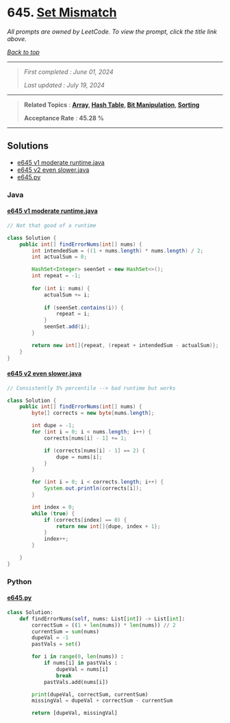 # 645. [Set Mismatch](<https://leetcode.com/problems/set-mismatch>)

*All prompts are owned by LeetCode. To view the prompt, click the title link above.*

*[Back to top](<../README.md>)*

------

> *First completed : June 01, 2024*
>
> *Last updated : July 19, 2024*

------

> **Related Topics** : **[Array](<by_topic/Array.md>), [Hash Table](<by_topic/Hash Table.md>), [Bit Manipulation](<by_topic/Bit Manipulation.md>), [Sorting](<by_topic/Sorting.md>)**
>
> **Acceptance Rate** : **45.28 %**

------

## Solutions

- [e645 v1 moderate runtime.java](<../my-submissions/e645 v1 moderate runtime.java>)
- [e645 v2 even slower.java](<../my-submissions/e645 v2 even slower.java>)
- [e645.py](<../my-submissions/e645.py>)
### Java
#### [e645 v1 moderate runtime.java](<../my-submissions/e645 v1 moderate runtime.java>)
```Java
// Not that good of a runtime

class Solution {
    public int[] findErrorNums(int[] nums) {
        int intendedSum = ((1 + nums.length) * nums.length) / 2;
        int actualSum = 0;

        HashSet<Integer> seenSet = new HashSet<>();
        int repeat = -1;
        
        for (int i: nums) {
            actualSum += i;
            
            if (seenSet.contains(i)) {
                repeat = i;
            }
            seenSet.add(i);
        }

        return new int[]{repeat, (repeat + intendedSum - actualSum)};
    }
}
```

#### [e645 v2 even slower.java](<../my-submissions/e645 v2 even slower.java>)
```Java
// Consistently 5% percentile --> bad runtime but works

class Solution {
    public int[] findErrorNums(int[] nums) {
        byte[] corrects = new byte[nums.length];

        int dupe = -1;
        for (int i = 0; i < nums.length; i++) {
            corrects[nums[i] - 1] += 1;

            if (corrects[nums[i] - 1] == 2) {
                dupe = nums[i];
            }
        }

        for (int i = 0; i < corrects.length; i++) {
            System.out.println(corrects[i]);
        }

        int index = 0;
        while (true) {
            if (corrects[index] == 0) {
                return new int[]{dupe, index + 1};
            }
            index++;
        }

    }
}
```

### Python
#### [e645.py](<../my-submissions/e645.py>)
```Python
class Solution:
    def findErrorNums(self, nums: List[int]) -> List[int]:
        correctSum = ((1 + len(nums)) * len(nums)) // 2
        currentSum = sum(nums)
        dupeVal = -1
        pastVals = set()

        for i in range(0, len(nums)) :
            if nums[i] in pastVals :
                dupeVal = nums[i]
                break
            pastVals.add(nums[i])

        print(dupeVal, correctSum, currentSum)
        missingVal = dupeVal + correctSum - currentSum

        return [dupeVal, missingVal]
```

